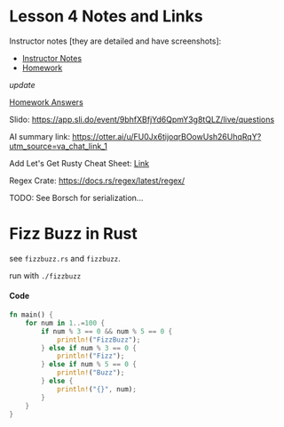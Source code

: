 # Lesson 4 Notes and Links


Instructor notes [they are detailed and have screenshots]:
 - [Instructor Notes](../instructor_slide_notes_and_homework/Lesson4.pdf)
 - [Homework](../instructor_slide_notes_and_homework/Homework4.pdf)

*update*

[Homework Answers](../instructor_slide_notes_and_homework/Homework4Answers.pdf)


Slido:
https://app.sli.do/event/9bhfXBfjYd6QpmY3g8tQLZ/live/questions


AI summary link:
https://otter.ai/u/FU0Jx6tijoqrBOowUsh26UhqRqY?utm_source=va_chat_link_1


Add Let's Get Rusty Cheat Sheet:
[Link](LGR_Cheat_Sheet.pdf)



Regex Crate: https://docs.rs/regex/latest/regex/


TODO: See Borsch for serialization...



# Fizz Buzz in Rust

see `fizzbuzz.rs` and `fizzbuzz`.


run with `./fizzbuzz`


#### Code

```rust
fn main() {
    for num in 1..=100 {
        if num % 3 == 0 && num % 5 == 0 {
            println!("FizzBuzz");
        } else if num % 3 == 0 {
            println!("Fizz");
        } else if num % 5 == 0 {
            println!("Buzz");
        } else {
            println!("{}", num);
        }
    }
}
```





